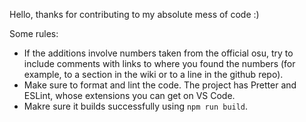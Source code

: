 Hello, thanks for contributing to my absolute mess of code :)

Some rules:

- If the additions involve numbers taken from the official osu, try to include comments with links to where you found the numbers (for example, to a section in the wiki or to a line in the github repo).
- Make sure to format and lint the code. The project has Pretter and ESLint, whose extensions you can get on VS Code.
- Makre sure it builds successfully using `npm run build`.
